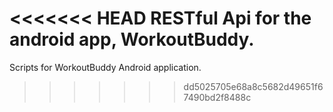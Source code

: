 <<<<<<< HEAD
RESTful Api for the android app, WorkoutBuddy.
=======
Scripts for WorkoutBuddy Android application.
>>>>>>> dd5025705e68a8c5682d49651f67490bd2f8488c
